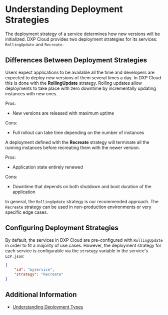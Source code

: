 # Understanding Deployment Strategies

The deployment strategy of a service determines how new versions will be initialized. DXP Cloud provides two deployment strategies for its services: `RollingUpdate` and `Recreate`.

## Differences Between Deployment Strategies

Users expect applications to be available all the time and developers are expected to deploy new versions of them several times a day. In DXP Cloud this is done with the **RollingUpdate** strategy. Rolling updates allow deployments to take place with zero downtime by incrementally updating instances with new ones.

Pros:
* New versions are released with maximum uptime

Cons:
* Full rollout can take time depending on the number of instances

A deployment defined with the **Recreate** strategy will terminate all the running instances before recreating them with the newer version.

Pros:
* Application state entirely renewed

Cons:
* Downtime that depends on both shutdown and boot duration of the application

In general, the `RollingUpdate` strategy is our recommended approach. The `Recreate` strategy can be used in non-production environments or very specific edge cases.

## Configuring Deployment Strategies

By default, the services in DXP Cloud are pre-configured with `RollingUpdate` in order to fit a majority of use cases. However, the deployment strategy for each service is configurable via the `strategy` variable in the service's `LCP.json`:

```json
{
    "id": "myservice",
    "strategy": "Recreate"
}
```

## Additional Information

* [Understanding Deployment Types](./understanding-deployment-types.md)